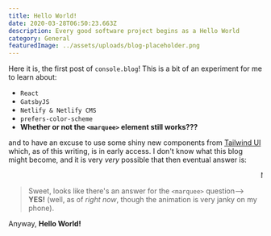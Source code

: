 ```yaml
---
title: Hello World!
date: 2020-03-28T06:50:23.663Z
description: Every good software project begins as a Hello World
category: General
featuredImage: ../assets/uploads/blog-placeholder.png
---
```


Here it is, the first post of `console.blog`! This is a bit of an experiment for me to learn about:

- `React`
- `GatsbyJS`
- `Netlify & Netlify CMS`
- `prefers-color-scheme`
- **Whether or not the `<marquee>` element still works???**

and to have an excuse to use some shiny new components from [Tailwind UI](https://tailwindui.com/) which,
as of this writing, is in early access. I don't know what this blog might become, and it is very _very_ possible
that then eventual answer is:

<marquee>
	<span class="text-xl text-indigo-700 dark:text-fluencyy-200">N o t h i n g</span>
</marquee>

> Sweet, looks like there's an answer for the `<marquee>` question--> **YES!** (well, as of *right now*, though the 
animation is very janky on my phone).

Anyway, **Hello World!**

